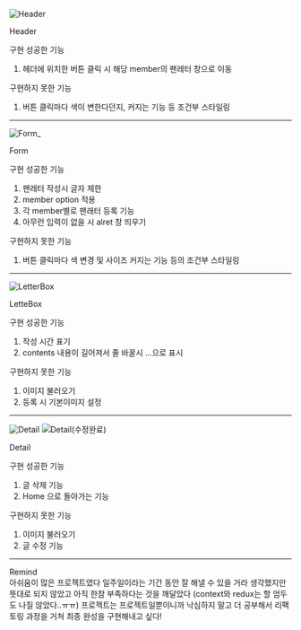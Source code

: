 ![Header](https://github.com/heeneeee/fan-letter-app/assets/144337252/46a417bd-600b-46e3-9e0c-090e001b7647)



Header


   
구현 성공한 기능
1. 헤더에 위치한 버튼 클릭 시 해당 member의 팬레터 창으로 이동

   
구현하지 못한 기능
1. 버튼 클릭마다 색이 변한다던지, 커지는 기능 등 조건부 스타일링



--------------------------------------------------------------------------
![Form_](https://github.com/heeneeee/fan-letter-app/assets/144337252/baa62b02-116b-4eeb-a1fa-2b9097bf30d3)



Form



구현 성공한 기능
1. 팬레터 작성시 글자 제한
2. member option 적용
3. 각 member별로 팬래터 등록 기능
4. 아무런 입력이 없을 시 alret 창 띄우기

   
구현하지 못한 기능
1. 버튼 클릭마다 색 변경 및 사이즈 커지는 기능 등의 조건부 스타일링



--------------------------------------------------------------------------
![LetterBox](https://github.com/heeneeee/fan-letter-app/assets/144337252/46276f00-e352-4ac5-9f3d-a51fb136e174)




LetteBox



구현 성공한 기능
1. 작성 시간 표기
2. contents 내용이 길어져서 줄 바꿀시 ...으로 표시
   

   
구현하지 못한 기능
1. 이미지 불러오기
2. 등록 시 기본이미지 설정



--------------------------------------------------------------------------
   
![Detail](https://github.com/heeneeee/fan-letter-app/assets/144337252/fec0c4bc-fddd-4b03-9f7c-2be84a9eb9cc)
![Detail(수정완료)](https://github.com/heeneeee/fan-letter-app/assets/144337252/e1bc9047-8e2e-4b76-840e-4ae312f96597)



Detail



구현 성공한 기능
1. 글 삭제 기능
2. Home 으로 돌아가는 기능


구현하지 못한 기능
1. 이미지 불러오기
2. 글 수정 기능



--------------------------------------------------------------------------
Remind </br>
아쉬움이 많은 프로젝트였다
일주일이라는 기간 동안 잘 해낼 수 있을 거라 생각했지만
뜻대로 되지 않았고 아직 한참 부족하다는 것을 깨달았다
(context와 redux는 할 엄두도 나질 않았다..ㅠㅠ)
프로젝트는 프로젝트일뿐이니까 낙심하지 말고 더 공부해서
리팩토링 과정을 거쳐 최종 완성을 구현해내고 싶다!
